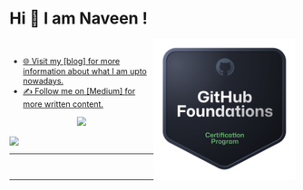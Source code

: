 
# Hi 👋 I am Naveen !



<a href="https://www.credly.com/badges/e0e05553-cdb0-4bc4-8c94-9de41130f731/public_url"
   target="_blank" rel="external nofollow">
      <img src="github-foundations.png" 
           width="250" align = "right"/><br />
- 🌐 Visit my [blog] for more information about what I am upto nowadays.
- ✍️ Follow me on [Medium] for more written content.
     
</a>
<p align="center">
  <img src="https://github-readme-streak-stats.herokuapp.com?user=sisyphusisstillcarrying&theme=dark&hide_border=true" width="400" aligh = "left">
</p>

 <img src="https://github.com/user-attachments/assets/9f2f5969-c822-4f57-8c3b-ad47a73fa388" 
           width="600" align = "center"/><br />


---
</br>


---
<!---
sisyphusisstillcarrying/sisyphusisstillcarrying is a ✨ special ✨ repository because its `README.md` (this file) appears on your GitHub profile.
You can click the Preview link to take a look at your changes.
--->
